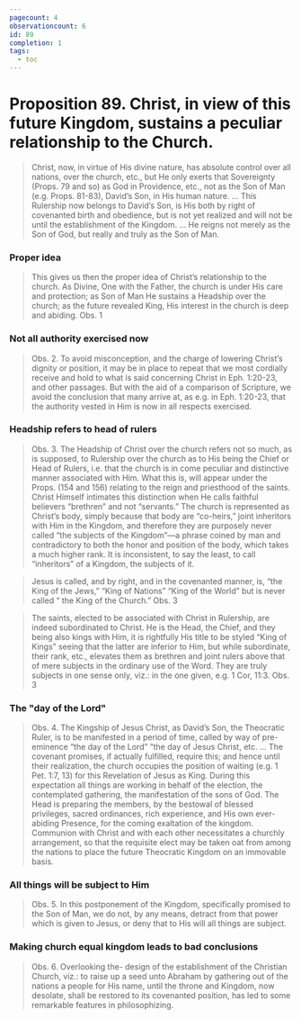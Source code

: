 ```yaml
---
pagecount: 4
observationcount: 6
id: 89
completion: 1
tags:
  - toc
---
```

# Proposition 89. Christ, in view of this future Kingdom, sustains a peculiar relationship to the Church.

>Christ, now, in virtue of His divine nature, has absolute control over all nations, over the church, etc., but He only exerts that Sovereignty (Props. 79 and so) as God in Providence, etc., not as the Son of Man (e.g. Props. 81-83), David’s Son, in His human nature.
>...
>This Rulership now belongs to David’s Son, is His both by right of covenanted birth and obedience, but is not yet realized and will not be until the establishment of the Kingdom.
>...
>He reigns not merely as the Son of God, but really and truly as the Son of Man.
### Proper idea
>This gives us then the proper idea of Christ’s relationship to the church. As Divine, One with the Father, the church is under His care and protection; as Son of Man He sustains a Headship over the church; as the future revealed King, His interest in the church is deep and abiding.
>Obs. 1
### Not all authority exercised now
>Obs. 2. To avoid misconception, and the charge of lowering Christ’s dignity or position, it may be in place to repeat that we most cordially receive and hold to what is said concerning Christ in Eph. 1:20-23, and other passages. But with the aid of a comparison of Scripture, we avoid the conclusion that many arrive at, as e.g. in Eph. 1:20-23, that the authority vested in Him is now in all respects exercised.
### Headship refers to head of rulers
>Obs. 3. The Headship of Christ over the church refers not so much, as is supposed, to Rulership over the church as to His being the Chief or Head of Rulers, i.e. that the church is in come peculiar and distinctive manner associated with Him. What this is, will appear under the Props. (154 and 156) relating to the reign and priesthood of the saints. Christ Himself intimates this distinction when He calls faithful believers “brethren” and not “servants.” The church is represented as Christ’s body, simply because that body are “co-heirs,” joint inheritors with Him in the Kingdom, and therefore they are purposely never called “the subjects of the Kingdom”—a phrase coined by man and contradictory to both the honor and position of the body, which takes a much higher rank. It is inconsistent, to say the least, to call “inheritors” of a Kingdom, the subjects of it.

>Jesus is called, and by right, and in the covenanted manner, is, “the King of the Jews,” “King of Nations” “King of the World” but is never called “ the King of the Church.”
>Obs. 3

>The saints, elected to be associated with Christ in Rulership, are indeed subordinated to Christ. He is the Head, the Chief, and they being also kings with Him, it is rightfully His title to be styled “King of Kings” seeing that the latter are inferior to Him, but while subordinate, their rank, etc., elevates them as brethren and joint rulers above that of mere subjects in the ordinary use of the Word. They are truly subjects in one sense only, viz.: in the one given, e.g. 1 Cor, 11:3.
>Obs. 3
### The "day of the Lord"
>Obs. 4. The Kingship of Jesus Christ, as David’s Son, the Theocratic Ruler, is to be manifested in a period of time, called by way of pre-eminence “the day of the Lord” “the day of Jesus Christ, etc.
>...
>The covenant promises, if actually fulfilled, require this; and hence until their realization, the church occupies the position of waiting (e.g. 1 Pet. 1:7, 13) for this Revelation of Jesus as King. During this expectation all things are working in behalf of the election, the contemplated gathering, the manifestation of the sons of God. The Head is preparing the members, by the bestowal of blessed privileges, sacred ordinances, rich experience, and His own ever-abiding Presence, for the coming exaltation of the kingdom. Communion with Christ and with each other necessitates a churchly arrangement, so that the requisite elect may be taken oat from among the nations to place the future Theocratic Kingdom on an immovable basis.
### All things will be subject to Him
>Obs. 5. In this postponement of the Kingdom, specifically promised to the Son of Man, we do not, by any means, detract from that power which is given to Jesus, or deny that to His will all things are subject.
### Making church equal kingdom leads to bad conclusions
>Obs. 6. Overlooking the- design of the establishment of the Christian Church, viz.: to raise up a seed unto Abraham by gathering out of the nations a people for His name, until the throne and Kingdom, now desolate, shall be restored to its covenanted position, has led to some remarkable features in philosophizing.
